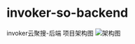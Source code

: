 # invoker-so-backend
invoker云聚搜-后端
项目架构图
![架构图](https://github.com/007invoker/invoker-so-backend/assets/116568805/1bd0a7c2-275b-469e-9344-8deabccdbec2)
